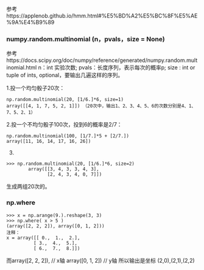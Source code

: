 参考https://applenob.github.io/hmm.html#%E5%BD%A2%E5%BC%8F%E5%AE%9A%E4%B9%89

###   numpy.random.multinomial (n，pvals，size = None) 
参考https://docs.scipy.org/doc/numpy/reference/generated/numpy.random.multinomial.html
n：int 实验次数;   pvals：长度序列，表示每次的概率p;   size : int or tuple of ints, optional，要输出几遍这样的序列。

1.投一个均匀骰子20次：

    np.random.multinomial(20, [1/6.]*6, size=1)
    array([[4, 1, 7, 5, 2, 1]]) （20次中，输出1、2、3、4、5、6的次数分别是4、1、7、5、2、1）

2.投一个不均匀骰子100次，投到6的概率是2/7：

    np.random.multinomial(100, [1/7.]*5 + [2/7.])
    array([11, 16, 14, 17, 16, 26])

3.
    
    >>> np.random.multinomial(20, [1/6.]*6, size=2)
            array([[3, 4, 3, 3, 4, 3],
                   [2, 4, 3, 4, 0, 7]])
生成两组20次的。

### np.where

    >>> x = np.arange(9.).reshape(3, 3)
    >>> np.where( x > 5 )
    (array([2, 2, 2]), array([0, 1, 2]))
    注释：
    x = array([[ 0.,  1.,  2.],
              [ 3.,  4.,  5.],
              [ 6.,  7.,  8.]])
  而array([2, 2, 2]),  // x轴 
    array([0, 1, 2])   // y轴
  所以输出是坐标 (2,0),(2,1),(2,2)
